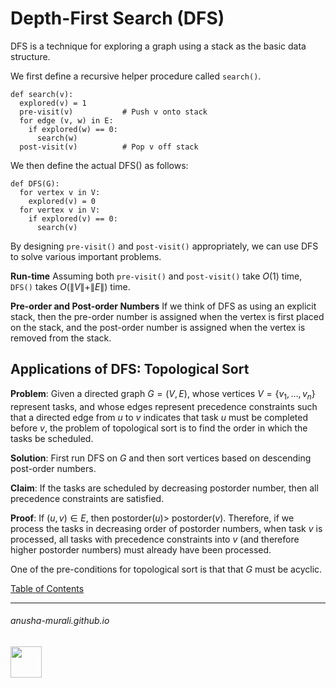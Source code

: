 # Depth-First Search (DFS)

DFS is a technique for exploring a graph using a stack as the basic data structure.

We first define a recursive helper procedure called `search()`.
```
def search(v):
  explored(v) = 1
  pre-visit(v)           # Push v onto stack
  for edge (v, w) in E:
    if explored(w) == 0:
      search(w)
  post-visit(v)          # Pop v off stack
```

We then define the actual DFS() as follows:
```
def DFS(G):
  for vertex v in V:
    explored(v) = 0
  for vertex v in V:
    if explored(v) == 0:
      search(v)
```
By designing `pre-visit()` and `post-visit()` appropriately, we can use DFS to solve various important problems.

**Run-time** Assuming both `pre-visit()` and `post-visit()` take $O(1)$ time, `DFS()` takes $O(\|V\| + \|E\|)$ time.

**Pre-order and Post-order Numbers** If we think of DFS as using an explicit stack, then the pre-order number is assigned when the vertex is first placed on the stack, and the post-order number is assigned when the vertex is removed from the stack.

## Applications of DFS: Topological Sort

**Problem**: Given a directed graph $G = (V, E)$, whose vertices $V = \{v_1, \ldots, v_n\}$ represent tasks, and whose edges represent precedence constraints such that a directed edge from $u$ to $v$ indicates that task $u$ must be completed before $v$, the problem of topological sort is to find the order in which the tasks be scheduled.

**Solution**: First run DFS on $G$ and then sort vertices based on descending post-order numbers.

**Claim**: If the tasks are scheduled by decreasing postorder number, then all precedence constraints are satisfied.

**Proof**: If $(u, v) \in E$, then postorder$(u) >$ postorder$(v)$. Therefore, if we process the tasks in decreasing order of postorder numbers, when task $v$ is processed, all tasks with precedence constraints into $v$ (and therefore higher postorder numbers) must already have been processed.

One of the pre-conditions for topological sort is that that $G$ must be acyclic.



[Table of Contents](./index.md)

* * *
###### anusha-murali.github.io

<img src="https://github.com/anusha-murali/anusha-murali.github.io/assets/111596338/639243aa-2857-4595-a65a-7852762bb002" width="50" height="50"/>

